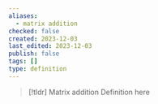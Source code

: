 ```yaml
---
aliases:
  - matrix addition
checked: false
created: 2023-12-03
last_edited: 2023-12-03
publish: false
tags: []
type: definition
---
```

>[!tldr] Matrix addition
>Definition here

